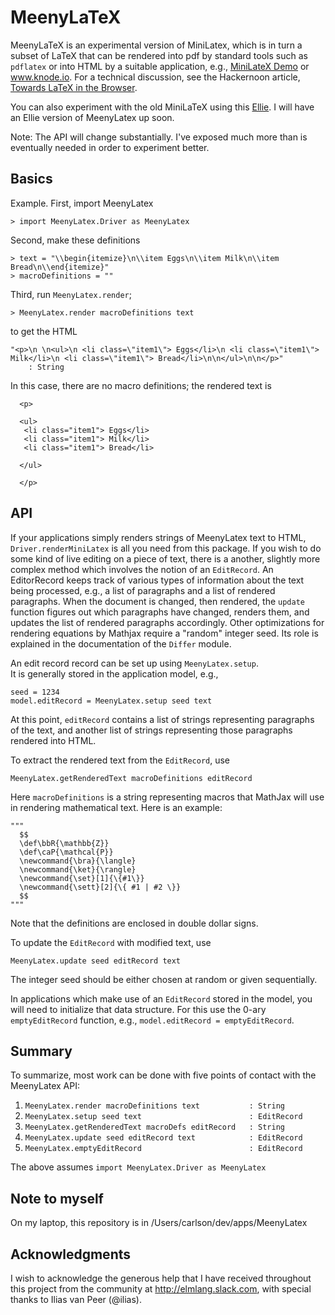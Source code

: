 
MeenyLaTeX
=========

MeenyLaTeX is an experimental version of MiniLatex,
which is in turn a subset of LaTeX that can be rendered
into pdf by standard tools such as `pdflatex` or
into HTML by a suitable application, e.g.,
<a href="https://jxxcarlson.github.io/app/minilatex/src/index.html">MiniLateX Demo</a>
or <a href="http://www.knode.io">www.knode.io</a>.  For a technical discussion,
see the Hackernoon article,
<a href="https://hackernoon.com/towards-latex-in-the-browser-2ff4d94a0c08">Towards LaTeX in the Browser</a>.

You can also experiment with the old MiniLaTeX using this <a href="https://ellie-app.com/3n2QNQdTMa1/1">Ellie</a>.  I will have an
Ellie version of MeenyLatex up soon.

Note:  The API will change substantially.  I've exposed much more than
is eventually needed in order to experiment better.


Basics
------

Example.  First, import MeenyLatex
```
> import MeenyLatex.Driver as MeenyLatex
```
Second, make these definitions
```
> text = "\\begin{itemize}\n\\item Eggs\n\\item Milk\n\\item Bread\n\\end{itemize}"
> macroDefinitions = ""
```
Third, run `MeenyLatex.render`;
```
> MeenyLatex.render macroDefinitions text
```
to get the HTML
```
"<p>\n \n<ul>\n <li class=\"item1\"> Eggs</li>\n <li class=\"item1\"> Milk</li>\n <li class=\"item1\"> Bread</li>\n\n</ul>\n\n</p>"
    : String
```
In this case, there are no macro definitions; the rendered text is
```
  <p>

  <ul>
   <li class="item1"> Eggs</li>
   <li class="item1"> Milk</li>
   <li class="item1"> Bread</li>

  </ul>

  </p>
```

API
---

If your applications simply renders strings of MeenyLatex
text to HTML, `Driver.renderMiniLatex` is all you
need from this package.  If you wish to do some
kind of live editing on a piece of text, there is a another,
slightly more complex method which involves the notion of
an `EditRecord`. An EditorRecord keeps track of various
types of information about the text being processed, e.g.,
a list of paragraphs and a list of rendered paragraphs.
When the document is changed, then rendered, the `update`
function figures out which paragraphs have changed, renders
them, and updates the list of rendered paragraphs accordingly.
Other optimizations for rendering equations by Mathjax require
a "random" integer seed.  Its role is explained in the documentation
of the `Differ` module.

An edit record record can be set up using `MeenyLatex.setup`.  
It is generally stored in the application model, e.g.,


```
seed = 1234
model.editRecord = MeenyLatex.setup seed text
```

At this point, `editRecord` contains a list of strings
representing paragraphs of the text, and another list of
strings representing those paragraphs rendered into HTML.

To extract the rendered text from the `EditRecord`, use

```
MeenyLatex.getRenderedText macroDefinitions editRecord
```

Here `macroDefinitions` is a string representing
macros that MathJax will use in rendering mathematical text.
Here is an example:
```
"""
  $$
  \def\bbR{\mathbb{Z}}
  \def\caP{\mathcal{P}}
  \newcommand{\bra}{\langle}
  \newcommand{\ket}{\rangle}
  \newcommand{\set}[1]{\{#1\}}
  \newcommand{\sett}[2]{\{ #1 | #2 \}}
  $$
"""
```
Note that the definitions are enclosed in double dollar signs.

To update the `EditRecord` with modified text, use

```
MeenyLatex.update seed editRecord text
```

The integer seed should be either chosen at random or
given sequentially.

In applications which make use of an `EditRecord` stored
in the model, you will need to initialize that data
structure.  For this use the 0-ary `emptyEditRecord` function,
e.g., `model.editRecord = emptyEditRecord`.

Summary
-------

To summarize, most work can be done with five points of contact
with the MeenyLatex API:

1. `MeenyLatex.render macroDefinitions text           : String`
2. `MeenyLatex.setup seed text                        : EditRecord`
3. `MeenyLatex.getRenderedText macroDefs editRecord   : String`
4. `MeenyLatex.update seed editRecord text            : EditRecord`
5. `MeenyLatex.emptyEditRecord                        : EditRecord`

The above assumes `import MeenyLatex.Driver as MeenyLatex`

Note to myself
--------------
On my laptop, this repository is in /Users/carlson/dev/apps/MeenyLatex


Acknowledgments
---------------  

I wish to acknowledge the generous help that I have received throughout this project from the community at http://elmlang.slack.com, with special thanks to Ilias van Peer (@ilias).
